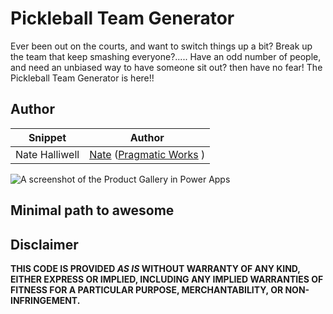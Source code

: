 # Pickleball Team Generator


Ever been out on the courts, and want to switch things up a bit? Break up the team that keep smashing everyone?..... Have an odd number of people, and need an unbiased way to have someone sit out? then have no fear! The Pickleball Team Generator is here!!


## Author

<!--- 
Replace the X by the correct values in the table below.
--->

Snippet|Author
--------|---------
Nate Halliwell | [Nate](https://github.com/Power-TT-People) ([Pragmatic Works](https://pragmaticworks.com/instructors/nate-halliwell) )

![A screenshot of the Product Gallery in Power Apps](./assets/product-gallery.png)

## Minimal path to awesome

<!--- 
When creating a YAML snippet for Power Apps use the following `Minimal path to awesome` and replace the X with the correct value:

> **_NOTE:_** The recommended best practice is to utilize this YAML snippet inside of a canvas component for reusability. 

1. Open your canvas app in **Power Apps**
1. Copy the contents of the **[YAML-file](./source/X.yaml)** 
1. Right click on the screen where you want to add the snippet and select "Paste YAML"
![View of the paste code button](./assets/pastecode.png)

If it makes sense to use this snippet as a canvas component, also add the following steps and make sure to add steps to make it useful for your snippet:

## Steps to use as a component
1. Open your Power App in edit mode
1. Select the **components** tab in the tree view
![components tab](./assets/componentstab.png)
1. Select **New component**
1. Rename your component to something relevant like **X**
1. Add steps for adding inputs / outputs for your component (replace this step with all the steps that are useful for your component)
1. Right click in the component and select **Paste Code**
![paste code](./assets/componentPasteCode.png)
1. Add steps to configure your pasted code with the inputs / outputs you have added for your component (replace this step with all the steps that are useful for your component)

Remove the unused `Minimal path to awesome`, the instructions that are not relevant to the user and uncomment this comment.
--->

## Disclaimer

**THIS CODE IS PROVIDED *AS IS* WITHOUT WARRANTY OF ANY KIND, EITHER EXPRESS OR IMPLIED, INCLUDING ANY IMPLIED WARRANTIES OF FITNESS FOR A PARTICULAR PURPOSE, MERCHANTABILITY, OR NON-INFRINGEMENT.**

<!---
Replace X with the directory name of your snippet and uncomment this comment.

<img src="https://m365-visitor-stats.azurewebsites.net/powerplatform-snippets/power-apps/X" aria-hidden="true" />
--->
